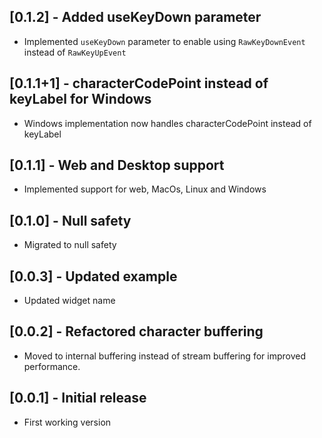 ## [0.1.2] - Added useKeyDown parameter 

* Implemented `useKeyDown` parameter to enable using `RawKeyDownEvent` instead of `RawKeyUpEvent`

## [0.1.1+1] - characterCodePoint instead of keyLabel for Windows 

* Windows implementation now handles characterCodePoint instead of keyLabel

## [0.1.1] - Web and Desktop support

* Implemented support for web, MacOs, Linux and Windows

## [0.1.0] - Null safety

* Migrated to null safety

## [0.0.3] - Updated example

* Updated widget name

## [0.0.2] - Refactored character buffering

* Moved to internal buffering instead of stream buffering for improved performance.

## [0.0.1] - Initial release

* First working version
